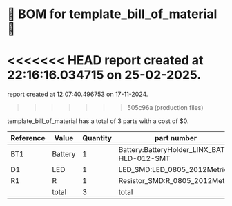 # 📄 BOM for template_bill_of_material 📄

<<<<<<< HEAD
report created at 22:16:16.034715 on 25-02-2025.
=======
report created at 12:07:40.496753 on 17-11-2024.
>>>>>>> 505c96a (production files)

template_bill_of_material has a total of 3 parts with a cost of $0.

| Reference | Value | Quantity | part number | cost |
| --------- | ----- | -------- | ----------- | ---- |
| BT1 | Battery | 1 | Battery:BatteryHolder_LINX_BAT-HLD-012-SMT | $0 |
| D1 | LED | 1 | LED_SMD:LED_0805_2012Metric | $0 |
| R1 | R | 1 | Resistor_SMD:R_0805_2012Metric | $0 |
|  | total | 3 | total | $0 |
